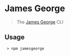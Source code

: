 # James George

> The [James George](https://jamesgeorge.surge.sh) CLI

## Usage

` > npm jamesgeorge`
